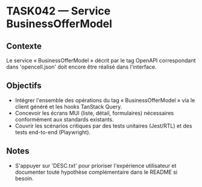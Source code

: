 # TASK042 — Service BusinessOfferModel

## Contexte
Le service « BusinessOfferModel » décrit par le tag OpenAPI correspondant dans 'opencell.json' doit encore être réalisé dans l'interface.

## Objectifs
- Intégrer l'ensemble des opérations du tag « BusinessOfferModel » via le client généré et les hooks TanStack Query.
- Concevoir les écrans MUI (liste, détail, formulaires) nécessaires conformément aux standards existants.
- Couvrir les scénarios critiques par des tests unitaires (Jest/RTL) et des tests end-to-end (Playwright).

## Notes
- S'appuyer sur 'DESC.txt' pour prioriser l'expérience utilisateur et documenter toute hypothèse complémentaire dans le README si besoin.
